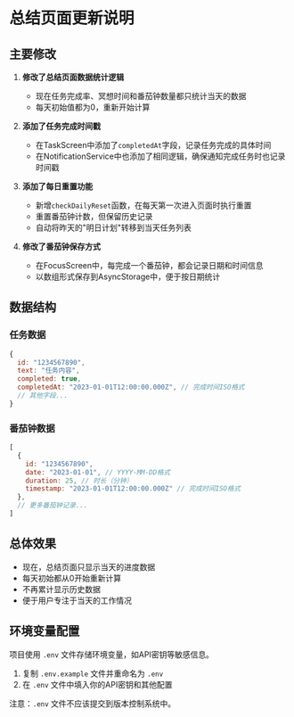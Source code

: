 # 总结页面更新说明

## 主要修改

1. **修改了总结页面数据统计逻辑**
   - 现在任务完成率、冥想时间和番茄钟数量都只统计当天的数据
   - 每天初始值都为0，重新开始计算
   
2. **添加了任务完成时间戳**
   - 在TaskScreen中添加了`completedAt`字段，记录任务完成的具体时间
   - 在NotificationService中也添加了相同逻辑，确保通知完成任务时也记录时间戳
   
3. **添加了每日重置功能**
   - 新增`checkDailyReset`函数，在每天第一次进入页面时执行重置
   - 重置番茄钟计数，但保留历史记录
   - 自动将昨天的"明日计划"转移到当天任务列表
   
4. **修改了番茄钟保存方式**
   - 在FocusScreen中，每完成一个番茄钟，都会记录日期和时间信息
   - 以数组形式保存到AsyncStorage中，便于按日期统计

## 数据结构

### 任务数据
```javascript
{
  id: "1234567890",
  text: "任务内容",
  completed: true,
  completedAt: "2023-01-01T12:00:00.000Z", // 完成时间ISO格式
  // 其他字段...
}
```

### 番茄钟数据
```javascript
[
  {
    id: "1234567890",
    date: "2023-01-01", // YYYY-MM-DD格式
    duration: 25, // 时长（分钟）
    timestamp: "2023-01-01T12:00:00.000Z" // 完成时间ISO格式
  },
  // 更多番茄钟记录...
]
```

## 总体效果

- 现在，总结页面只显示当天的进度数据
- 每天初始都从0开始重新计算
- 不再累计显示历史数据
- 便于用户专注于当天的工作情况

## 环境变量配置

项目使用 `.env` 文件存储环境变量，如API密钥等敏感信息。

1. 复制 `.env.example` 文件并重命名为 `.env`
2. 在 `.env` 文件中填入你的API密钥和其他配置

注意：`.env` 文件不应该提交到版本控制系统中。 